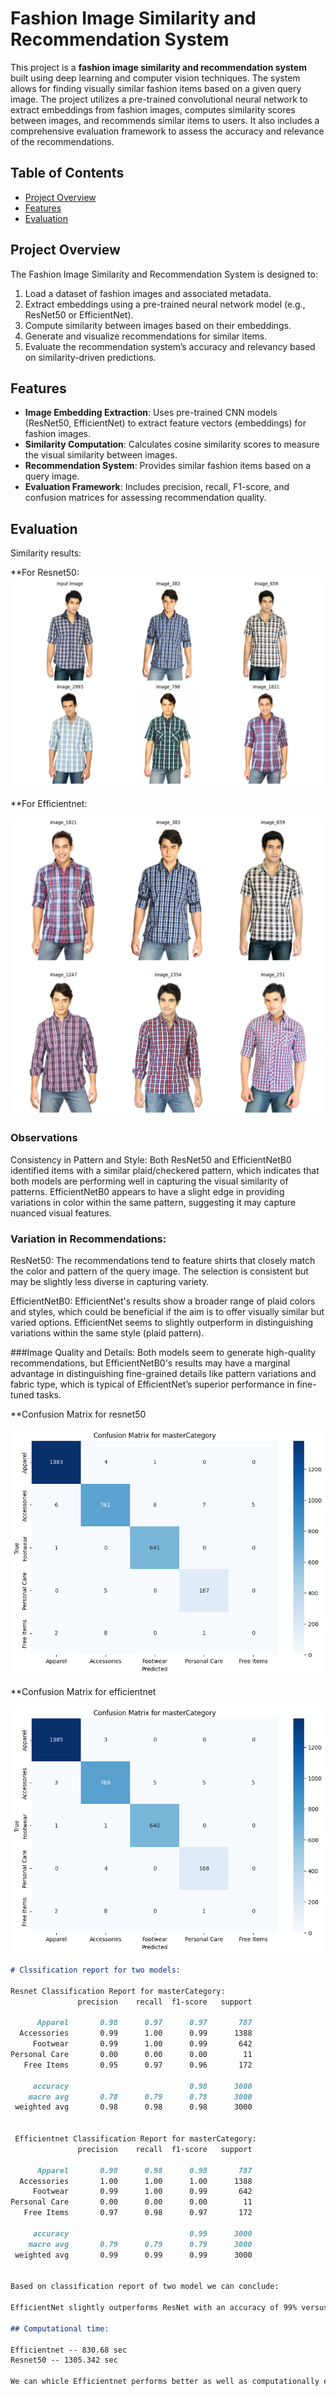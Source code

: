 # Fashion Image Similarity and Recommendation System

This project is a **fashion image similarity and recommendation system** built using deep learning and computer vision techniques. The system allows for finding visually similar fashion items based on a given query image. The project utilizes a pre-trained convolutional neural network to extract embeddings from fashion images, computes similarity scores between images, and recommends similar items to users. It also includes a comprehensive evaluation framework to assess the accuracy and relevance of the recommendations.

## Table of Contents
- [Project Overview](#project-overview)
- [Features](#features)
- [Evaluation](#evaluation)

## Project Overview

The Fashion Image Similarity and Recommendation System is designed to:
1. Load a dataset of fashion images and associated metadata.
2. Extract embeddings using a pre-trained neural network model (e.g., ResNet50 or EfficientNet).
3. Compute similarity between images based on their embeddings.
4. Generate and visualize recommendations for similar items.
5. Evaluate the recommendation system’s accuracy and relevancy based on similarity-driven predictions.

## Features

- **Image Embedding Extraction**: Uses pre-trained CNN models (ResNet50, EfficientNet) to extract feature vectors (embeddings) for fashion images.
- **Similarity Computation**: Calculates cosine similarity scores to measure the visual similarity between images.
- **Recommendation System**: Provides similar fashion items based on a query image.
- **Evaluation Framework**: Includes precision, recall, F1-score, and confusion matrices for assessing recommendation quality.

## Evaluation

Similarity results:

**For Resnet50:
![similarity Result resnet50](docs/resnet50.png)

**For Efficientnet:

![similarity Result efficient](docs/efficientnet.png)

### Observations

Consistency in Pattern and Style:
Both ResNet50 and EfficientNetB0 identified items with a similar plaid/checkered pattern, which indicates that both models are performing well in capturing the visual similarity of patterns.
EfficientNetB0 appears to have a slight edge in providing variations in color within the same pattern, suggesting it may capture nuanced visual features.


### Variation in Recommendations:

ResNet50:
The recommendations tend to feature shirts that closely match the color and pattern of the query image.
The selection is consistent but may be slightly less diverse in capturing variety.

EfficientNetB0:
EfficientNet's results show a broader range of plaid colors and styles, which could be beneficial if the aim is to offer visually similar but varied options.
EfficientNet seems to slightly outperform in distinguishing variations within the same style (plaid pattern).

###Image Quality and Details:
Both models seem to generate high-quality recommendations, but EfficientNetB0's results may have a marginal advantage in distinguishing fine-grained details like pattern variations and fabric type, which is typical of EfficientNet’s superior performance in fine-tuned tasks.

**Confusion Matrix for resnet50

![Confusion Matrix resnet50](docs/resnet_confusion.png)

**Confusion Matrix for efficientnet

![Confusion Matrix efficientnet](docs/efficientnet_confusion.png)



```markdown 
# Clssification report for two models:

Resnet Classification Report for masterCategory:
               precision    recall  f1-score   support

      Apparel       0.98      0.97      0.97       787
  Accessories       0.99      1.00      0.99      1388
     Footwear       0.99      1.00      0.99       642
Personal Care       0.00      0.00      0.00        11
   Free Items       0.95      0.97      0.96       172

     accuracy                           0.98      3000
    macro avg       0.78      0.79      0.78      3000
 weighted avg       0.98      0.98      0.98      3000


 Efficientnet Classification Report for masterCategory:
               precision    recall  f1-score   support

      Apparel       0.98      0.98      0.98       787
  Accessories       1.00      1.00      1.00      1388
     Footwear       0.99      1.00      0.99       642
Personal Care       0.00      0.00      0.00        11
   Free Items       0.97      0.98      0.97       172

     accuracy                           0.99      3000
    macro avg       0.79      0.79      0.79      3000
 weighted avg       0.99      0.99      0.99      3000


Based on classification report of two model we can conclude:

EfficientNet slightly outperforms ResNet with an accuracy of 99% versus 98%. It achieves higher precision and recall in Accessories and Free Items, and performs slightly better in overall macro and weighted averages. Both models perform poorly on Personal Care due to the very low support (only 11 instances). For most categories, EfficientNet provides marginally better classification metrics, indicating a more balanced performance across the dataset.

## Computational time:

Efficientnet -- 830.68 sec
Resnet50 -- 1305.342 sec 

We can whicle Efficientnet performs better as well as computationally effectivecompared to resnet50.